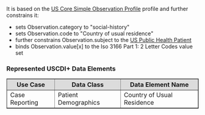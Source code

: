 It is based on the [US Core Simple Observation Profile]({{site.data.fhir.ver.hl7fhiruscore}}/StructureDefinition-us-core-simple-observation.html) profile and further constrains it:
* sets Observation.category to "social-history"
* sets Observation.code to "Country of usual residence"
* further constrains Observation.subject to the [US Public Health Patient](StructureDefinition-us-ph-patient.html)
* binds Observation.value\[x\] to the Iso 3166 Part 1: 2 Letter Codes value set

### Represented USCDI+ Data Elements

<table border="1">
    <thead>
        <tr style="background-color:#DCDCDC">
            <th style="text-align: center; vertical-align: middle;">Use Case</th>
            <th style="text-align: center; vertical-align: middle;">Data Class</th>
            <th style="text-align: center; vertical-align: middle;">Data Element Name</th>
        </tr>
    </thead>
    <tbody>
        <tr>
            <td>Case Reporting</td>
            <td>Patient Demographics</td>
            <td>Country of Usual Residence</td>
        </tr>
    </tbody>
</table>